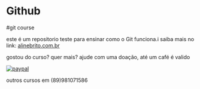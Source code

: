 # Github
#git course

este é um repositorio teste para ensinar como o Git funciona.i
saiba mais no link: [alinebrito.com.br](http://alinebrito.com.br)

gostou do curso? quer mais?  ajude com uma doação, até um café é valido

[![paypal](https://www.paypalobjects.com/en_US/i/btn/btn/_donateCC_LG.gif)](https://www.paypal.com/cgi-bin/webscr?cmd=_s-xclick&hosted_button_id=UTMFZUHX6EUGEii) 

outros cursos em (89)981071586
